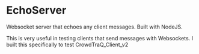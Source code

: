 # EchoServer

Websocket server that echoes any client messages. Built with NodeJS. 

This is very useful in testing clients that send messages with Websockets. I built this specifically to test CrowdTraQ_Client_v2
